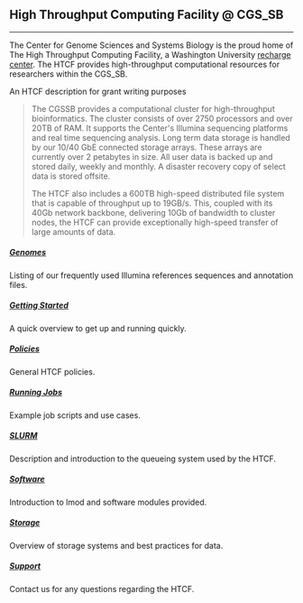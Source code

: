 ## High Throughput Computing Facility @ CGS_SB
* * * 

The Center for Genome Sciences and Systems Biology is the proud home of The High Throughput Computing Facility, a Washington University [recharge center](http://research.wustl.edu/ComplianceAreas/RechargeCenters/Pages/default.aspx).  The HTCF provides high-throughput computational resources for researchers within the CGS_SB.

An HTCF description for grant writing purposes


> The CGSSB provides a computational cluster for high-throughput bioinformatics. The cluster consists of over 2750 processors and over 20TB of RAM.  It supports the Center's Illumina sequencing platforms and real time sequencing analysis. Long term data storage is handled by our 10/40 GbE connected storage arrays. These arrays are currently over 2 petabytes in size. All user data is backed up and stored daily, weekly and monthly. A disaster recovery copy of select data is stored offsite.
>
> The HTCF also includes a 600TB high-speed distributed file system that is capable of throughput up to 19GB/s. This, coupled with its 40Gb network backbone, delivering 10Gb of bandwidth to cluster nodes, the HTCF can provide exceptionally high-speed transfer of large amounts of data.

##### [Genomes](genomes.md)

Listing of our frequently used Illumina references sequences and annotation files.

##### [Getting Started](getstarted.md)

A quick overview to get up and running quickly.

##### [Policies](policies.md)

General HTCF policies.

##### [Running Jobs](runningjobs.md)

Example job scripts and use cases.

##### [SLURM](queue.md)

Description and introduction to the queueing system used by the HTCF.  

##### [Software](software.md)

Introduction to lmod and software modules provided.  

##### [Storage](storage.md)

Overview of storage systems and best practices for data.

##### [Support](support.md)

Contact us for any questions regarding the HTCF.
